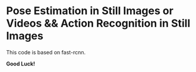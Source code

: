 # Pose Estimation in Still Images or Videos && Action Recognition in Still Images

This code is based on fast-rcnn.


**Good Luck!**

